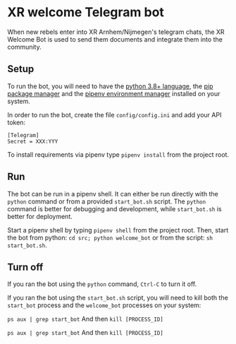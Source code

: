 # XR welcome Telegram bot

When new rebels enter into XR Arnhem/Nijmegen's telegram chats, the XR Welcome Bot is used to send them documents and
integrate them into the community.

## Setup

To run the bot, you will need to have the [python 3.8+ language](https://www.python.org/),
the [pip package manager](https://pip.pypa.io/en/stable/installation/) and
the [pipenv environment manager](https://pypi.org/project/pipenv/) installed on your system.

In order to run the bot, create the file `config/config.ini` and add your API token:

```
[Telegram]
Secret = XXX:YYY
```

To install requirements via pipenv type `pipenv install` from the project root.

## Run

The bot can be run in a pipenv shell. It can either be run directly with the `python` command or from a
provided `start_bot.sh` script. The `python` command is better for debugging and development, while `start_bot.sh` is
better for deployment.

Start a pipenv shell by typing `pipenv shell` from the project root. Then, start the bot from
python: `cd src; python welcome_bot` or from the script: `sh start_bot.sh`.

## Turn off

If you ran the bot using the `python` command, `Ctrl-C` to turn it off.

If you ran the bot using the `start_bot.sh` script, you will need to kill both the `start_bot` process and
the `welcome_bot` processes on your system:

`ps aux | grep start_bot` And then `kill [PROCESS_ID]`

`ps aux | grep start_bot` And then `kill [PROCESS_ID]`
